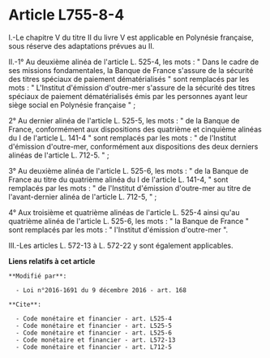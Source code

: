 # Article L755-8-4

I.-Le chapitre V du titre II du livre V est applicable en Polynésie française, sous réserve des adaptations prévues au II. 

II.-1° Au deuxième alinéa de l'article L. 525-4, les mots : " Dans le cadre de ses missions fondamentales, la Banque de
France s'assure de la sécurité des titres spéciaux de paiement dématérialisés " sont remplacés par les mots : " L'Institut
d'émission d'outre-mer s'assure de la sécurité des titres spéciaux de paiement dématérialisés émis par les personnes ayant
leur siège social en Polynésie française " ; 

2° Au dernier alinéa de l'article L. 525-5, les mots : " de la Banque de France, conformément aux dispositions des quatrième
et cinquième alinéas du I de l'article L. 141-4 " sont remplacés par les mots : " de l'Institut d'émission d'outre-mer,
conformément aux dispositions des deux derniers alinéas de l'article L. 712-5. " ; 

3° Au deuxième alinéa de l'article L. 525-6, les mots : " de la Banque de France au titre du quatrième alinéa du I de
l'article L. 141-4, " sont remplacés par les mots : " de l'Institut d'émission d'outre-mer au titre de l'avant-dernier alinéa
de l'article L. 712-5, " ; 

4° Aux troisième et quatrième alinéas de l'article L. 525-4 ainsi qu'au quatrième alinéa de l'article L. 525-6, les mots : "
la Banque de France " sont remplacés par les mots : " l'Institut d'émission d'outre-mer ". 

III.-Les articles L. 572-13 à L. 572-22 y sont également applicables.

**Liens relatifs à cet article**

	**Modifié par**:

	  - Loi n°2016-1691 du 9 décembre 2016 - art. 168

	**Cite**:

	  - Code monétaire et financier - art. L525-4
	  - Code monétaire et financier - art. L525-5
	  - Code monétaire et financier - art. L525-6
	  - Code monétaire et financier - art. L572-13
	  - Code monétaire et financier - art. L712-5
